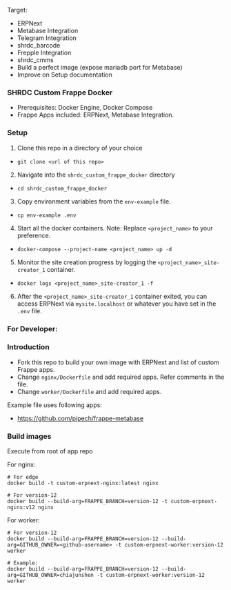 Target:
- ERPNext
- Metabase Integration
- Telegram Integration
- shrdc_barcode
- Frepple Integration
- shrdc_cmms
- Build a perfect image (expose mariadb port for Metabase)
- Improve on Setup documentation

### SHRDC Custom Frappe Docker
- Prerequisites: Docker Engine, Docker Compose
- Frappe Apps included: ERPNext, Metabase Integration.

### Setup
1. Clone this repo in a directory of your choice
- `git clone <url of this repo>`

2. Navigate into the `shrdc_custom_frappe_docker` directory
- `cd shrdc_custom_frappe_docker`

3. Copy environment variables from the `env-example` file.
- `cp env-example .env`

4. Start all the docker containers. Note: Replace `<project_name>` to your preference.
- `docker-compose --project-name <project_name> up -d`

5. Monitor the site creation progress by logging the `<project_name>_site-creator_1` container.
- `docker logs <project_name>_site-creator_1 -f`

6. After the `<project_name>_site-creator_1` container exited, you can access ERPNext via `mysite.localhost` or whatever you have set in the `.env` file.



### For Developer:

### Introduction

- Fork this repo to build your own image with ERPNext and list of custom Frappe apps.
- Change `nginx/Dockerfile` and add required apps. Refer comments in the file.
- Change `worker/Dockerfile` and add required apps.

Example file uses following apps:

- https://github.com/pipech/frappe-metabase

### Build images

Execute from root of app repo

For nginx:

```shell
# For edge
docker build -t custom-erpnext-nginx:latest nginx

# For version-12
docker build --build-arg=FRAPPE_BRANCH=version-12 -t custom-erpnext-nginx:v12 nginx
```

For worker:

```shell
# For version-12
docker build --build-arg=FRAPPE_BRANCH=version-12 --build-arg=GITHUB_OWNER=<github-username> -t custom-erpnext-worker:version-12 worker

# Example:
docker build --build-arg=FRAPPE_BRANCH=version-12 --build-arg=GITHUB_OWNER=chiajunshen -t custom-erpnext-worker:version-12 worker

```
